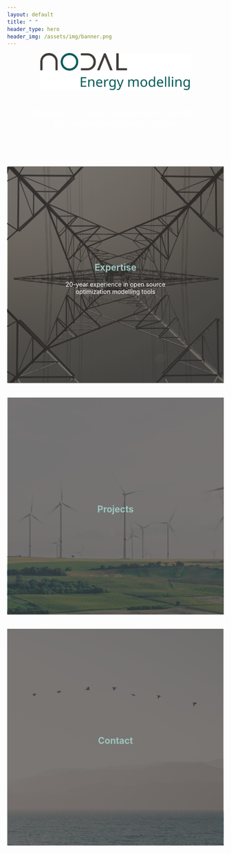 ```yaml
---
layout: default
title: " "
header_type: hero
header_img: /assets/img/banner.png
---
```


<div style="text-align: center">
  <img src="/assets/img/logo.svg" alt="Nodal-Tools logo" style="max-width: 350px;">
  <br><br>
  <p style="color: white; font-size: clamp(1rem, 2vw, 1.4rem);">Modelling solutions, research and innovation<br>for a sustainable energy system</p>
</div>

<div style="height: 70px;"></div>

<div style="position: relative; text-align: center">
  <a href="/expertise/">
    <img src="/assets/img/background_expertize.png" alt="Expertise" class="link-image" />
    <div style="position: absolute; top: 50%; left: 50%; transform: translate(-50%, -50%); color: white;">
      <h2 style="color: #9bc4beff;">Expertise</h2>
      <p>20-year experience in open source optimization modelling tools</p>
    </div>
  </a>
</div>

<div style="height: 30px;"></div>

<div style="position: relative; text-align: center">
  <a href="/projects/">
    <img src="/assets/img/background_projects.png" alt="Projects" class="link-image" />
    <div style="position: absolute; top: 50%; left: 50%; transform: translate(-50%, -50%); color: white;">
      <h2 style="color: #9bc4beff;">Projects</h2>
    </div>
  </a>
</div>

<div style="height: 30px;"></div>

<div style="position: relative; text-align: center">
  <a href="/contact/">
    <img src="/assets/img/background_contact.png" alt="Contact" class="link-image" />
    <div style="position: absolute; top: 50%; left: 50%; transform: translate(-50%, -50%); color: white;">
      <h2 style="color: #9bc4beff;">Contact</h2>
    </div>
  </a>
</div>

